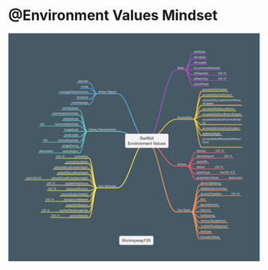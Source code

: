 # @Environment Values Mindset

![FRmb4XNVsAAIa7T.jpg](@Environment%20Values%20Mindset%2025f4557f6f1b4bd7925ffa5f00bd2cd0/FRmb4XNVsAAIa7T.jpg)